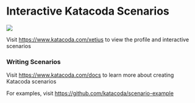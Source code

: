 # Interactive Katacoda Scenarios

[![](http://shields.katacoda.com/katacoda/xetius/count.svg)](https://www.katacoda.com/xetius "Get your profile on Katacoda.com")

Visit https://www.katacoda.com/xetius to view the profile and interactive scenarios

### Writing Scenarios
Visit https://www.katacoda.com/docs to learn more about creating Katacoda scenarios

For examples, visit https://github.com/katacoda/scenario-example

